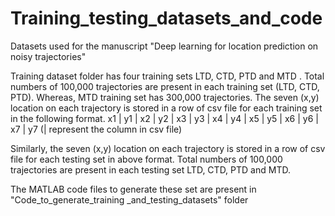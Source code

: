 # Training_testing_datasets_and_code
  Datasets used for the manuscript "Deep learning for location prediction on noisy trajectories"
  
  Training dataset folder has four training sets LTD, CTD, PTD and MTD .
  Total numbers of 100,000 trajectories are present in each training set (LTD, CTD, PTD). Whereas, MTD training set has 300,000 trajectories.
  The seven (x,y) location on each trajectory is stored in a row of csv file for each training set in the following format.
  x1 | y1 | x2 | y2 | x3 | y3 | x4 | y4 | x5 | y5 | x6 | y6 | x7 | y7  (| represent the column in csv file)
  
  Similarly, the seven (x,y) location on each trajectory is stored in a row of csv file for each testing set in above format.
  Total numbers of 100,000 trajectories are present in each testing set LTD, CTD, PTD and MTD.
  
  The MATLAB code files to generate these set are present in "Code_to_generate_training _and_testing_datasets" folder 

